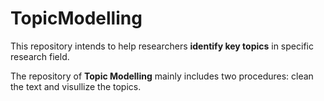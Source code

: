 # TopicModelling
This repository intends to help researchers **identify key topics** in specific research field. 

The repository of **Topic Modelling** mainly includes two procedures: clean the text and visullize the topics.

